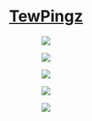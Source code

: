 <h1 align="center"><a href="https://www.tewpingz.me">TewPingz</a></h1>

<p align="center">
  <img src="https://komarev.com/ghpvc/?username=TewPingz"/>
</p>

<p align="center">
  <img src="https://wakatime.com/badge/user/9efc1ca2-52d6-4d7f-96e7-ebee7d58589e.svg"/>
</p>
 
<p align="center">
  <img src="https://github-readme-stats.vercel.app/api?username=TewPingz&count_private=true&show_icons=true&theme=dark"/>
</p>

<p align="center">
  <img src="https://github-readme-streak-stats.herokuapp.com/?user=TewPingz&theme=dark"/>
</p>

<p align="center">
  <img src="https://github-profile-trophy.vercel.app/?username=TewPingz&theme=darkhub"/>
</p>
